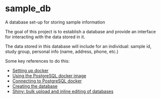 # sample_db
A database set-up for storing sample information


The goal of this project is to establish a database and provide an interface for interacting with the data stored in it.

The data stored in this database will include for an individual: sample id, study group, personal info (name, address, phone, etc.) 



Some key references to do this:

- [Setting up docker](https://docs.docker.com/install/linux/docker-ce/ubuntu/#set-up-the-repository)
- [Using the PostgreSQL docker image](https://hub.docker.com/_/postgres/)
- [Connecting to PostgreSQL docker](https://stackoverflow.com/questions/37694987/connecting-to-postgresql-in-a-docker-container-from-outside)
- [Creating the database](www.postgresqltutorial.com/postgresql-create-database/)
- [Shiny: bulk upload and inline editing of databases](https://github.com/MangoTheCat/dtdbshiny)
